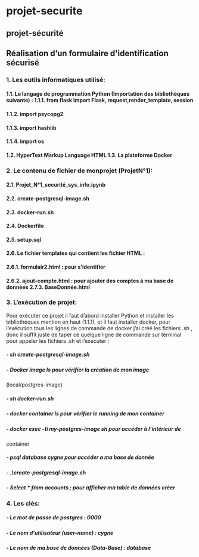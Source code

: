 # projet-securite
## projet-sécurité
## Réalisation d’un formulaire d'identification sécurisé
### 1. Les outils informatiques utilisé:

#### 1.1. Le langage de programmation Python (Importation des bibliothèques suivante) : 1.1.1. from flask import Flask, request,render_template, session
#### 1.1.2. import psycopg2
#### 1.1.3. import hashlib
#### 1.1.4. import os
#### 1.2. HyperText Markup Language HTML 1.3. La plateforme Docker

### 2. Le contenu de fichier de monprojet (ProjetN°1):

#### 2.1. Projet_N°1_securité_sys_info.ipynb
#### 2.2. create-postgresql-image.sh
#### 2.3. docker-run.sh
#### 2.4. Dockerfile
#### 2.5. setup.sql
#### 2.6. Le fichier templates qui contient les fichier HTML :
#### 2.6.1. formulair2.html : pour s’identifier
#### 2.6.2. ajout-compte.html : pour ajouter des comptes à ma base de données 2.7.3. BaseDonnée.html

### 3. L’exécution de projet:

Pour exécuter ce projet il faut d’abord installer Python et installer les bibliothèques mention en haut (1.1.1), et il faut installer docker, pour l’exécution tous les lignes de commande de docker j’ai créé les fichiers .sh , donc il suffit juste de taper ce quelque ligne de commande sur terminal pour appeler les fichiers .sh et l’exécuter :

##### - sh create-postgresql-image.sh
##### - Docker image ls pour vérifier la création de mon image
(local/postgres-image)
##### - sh docker-run.sh
##### - docker container ls pour vérifier le running de mon container
##### - docker exec -ti my-postgres-image sh pour accéder à l’intérieur de
container
##### - psql database cygne pour accéder a ma base de donnée
##### - .\create-postgresql-image.sh
##### - Select * from accounts ; pour afficher ma table de données créer

### 4. Les clés:
##### - Le mot de passe de postgres : 0000
##### - Le nom d’utilisateur (user-name) : cygne
##### - Le nom de ma base de données (Data-Base) : database
